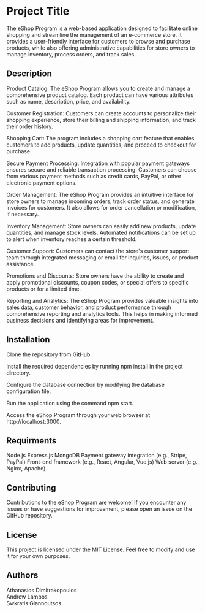 # Project Title

The eShop Program is a web-based application designed to facilitate online shopping and streamline the management of an e-commerce store. It provides a user-friendly interface for customers to browse and purchase products, while also offering administrative capabilities for store owners to manage inventory, process orders, and track sales.

## Description

Product Catalog: The eShop Program allows you to create and manage a comprehensive product catalog. Each product can have various attributes such as name, description, price, and availability.

Customer Registration: Customers can create accounts to personalize their shopping experience, store their billing and shipping information, and track their order history.

Shopping Cart: The program includes a shopping cart feature that enables customers to add products, update quantities, and proceed to checkout for purchase.

Secure Payment Processing: Integration with popular payment gateways ensures secure and reliable transaction processing. Customers can choose from various payment methods such as credit cards, PayPal, or other electronic payment options.

Order Management: The eShop Program provides an intuitive interface for store owners to manage incoming orders, track order status, and generate invoices for customers. It also allows for order cancellation or modification, if necessary.

Inventory Management: Store owners can easily add new products, update quantities, and manage stock levels. Automated notifications can be set up to alert when inventory reaches a certain threshold.

Customer Support: Customers can contact the store's customer support team through integrated messaging or email for inquiries, issues, or product assistance.

Promotions and Discounts: Store owners have the ability to create and apply promotional discounts, coupon codes, or special offers to specific products or for a limited time.

Reporting and Analytics: The eShop Program provides valuable insights into sales data, customer behavior, and product performance through comprehensive reporting and analytics tools. This helps in making informed business decisions and identifying areas for improvement.

## Installation
Clone the repository from GitHub.

Install the required dependencies by running npm install in the project directory.

Configure the database connection by modifying the database configuration file.

Run the application using the command npm start.

Access the eShop Program through your web browser at http://localhost:3000.

## Requirments

Node.js
Express.js
MongoDB
Payment gateway integration (e.g., Stripe, PayPal)
Front-end framework (e.g., React, Angular, Vue.js)
Web server (e.g., Nginx, Apache)

## Contributing

Contributions to the eShop Program are welcome! If you encounter any issues or have suggestions for improvement, please open an issue on the GitHub repository.

## License

This project is licensed under the MIT License. Feel free to modify and use it for your own purposes.

## Authors

Athanasios Dimitrakopoulos <br>Andrew Lampos <br> Swkratis Giannoutsos
